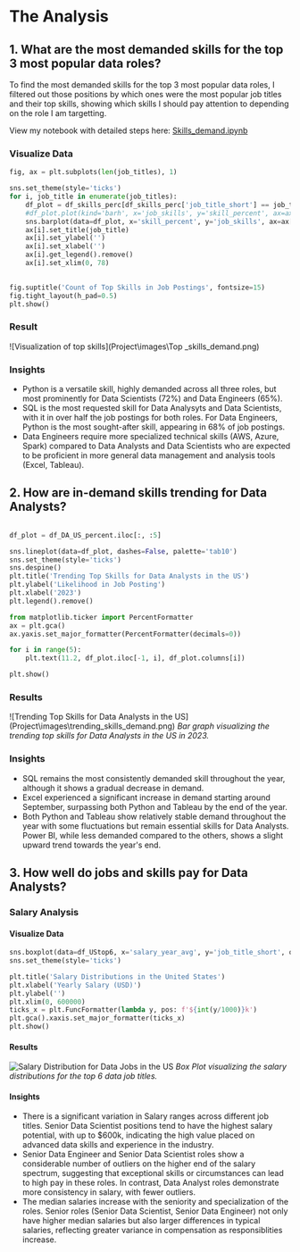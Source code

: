 # The Analysis

## 1. What are the most demanded skills for the top 3 most popular data roles?

To find the most demanded skills for the top 3 most popular data roles, I filtered out those positions by which ones were the most popular job titles and their top skills, showing which skills I should pay attention to depending on the role I am targetting.

View my notebook with detailed steps here:
[Skills_demand.ipynb](Project\Skills_demand.ipynb)

### Visualize Data

```python
fig, ax = plt.subplots(len(job_titles), 1)

sns.set_theme(style='ticks')
for i, job_title in enumerate(job_titles):
    df_plot = df_skills_perc[df_skills_perc['job_title_short'] == job_title].head(5)
    #df_plot.plot(kind='barh', x='job_skills', y='skill_percent', ax=ax[i], title=job_title)
    sns.barplot(data=df_plot, x='skill_percent', y='job_skills', ax=ax[i], hue='skill_count', palette='dark:b_r')
    ax[i].set_title(job_title)
    ax[i].set_ylabel('')
    ax[i].set_xlabel('')
    ax[i].get_legend().remove()
    ax[i].set_xlim(0, 78)

 
fig.suptitle('Count of Top Skills in Job Postings', fontsize=15)
fig.tight_layout(h_pad=0.5)
plt.show()
```

### Result

![Visualization of top skills](Project\images\Top _skills_demand.png)

### Insights
- Python is a versatile skill, highly demanded across all three roles, but most prominently for Data Scientists (72%) and Data Engineers (65%).
- SQL is the most requested skill for Data Analysyts and Data Scientists, with it in over half the job postings for both roles. For Data Engineers, Python is the most sought-after skill, appearing in 68% of job postings.
- Data Engineers require more specialized technical skills (AWS, Azure, Spark) compared to Data Analysts and Data Scientists who are expected to be proficient in more general data management and analysis tools (Excel, Tableau).

## 2. How are in-demand skills trending for Data Analysts?

```python

df_plot = df_DA_US_percent.iloc[:, :5]

sns.lineplot(data=df_plot, dashes=False, palette='tab10')
sns.set_theme(style='ticks')
sns.despine()
plt.title('Trending Top Skills for Data Analysts in the US')
plt.ylabel('Likelihood in Job Posting')
plt.xlabel('2023')
plt.legend().remove()

from matplotlib.ticker import PercentFormatter
ax = plt.gca()
ax.yaxis.set_major_formatter(PercentFormatter(decimals=0))

for i in range(5):
    plt.text(11.2, df_plot.iloc[-1, i], df_plot.columns[i])

plt.show()

```

### Results

![Trending Top Skills for Data Analysts in the US]
(Project\images\trending_skills_demand.png)
*Bar graph visualizing the trending top skills for Data Analysts in the US in 2023.*

### Insights
- SQL remains the most consistently demanded skill throughout the year, although it shows a gradual decrease in demand.
- Excel experienced a significant increase in demand  starting around September, surpassing both Python and Tableau by the end of the year.
- Both Python and Tableau show relatively stable demand throughout the year with some fluctuations but remain essential skills for Data Analysts. Power BI, while less demanded compared to the others, shows a slight upward trend towards the year's end.


## 3. How well do jobs and skills pay for Data Analysts?

### Salary Analysis

#### Visualize Data

```python
sns.boxplot(data=df_UStop6, x='salary_year_avg', y='job_title_short', order=job_order)
sns.set_theme(style='ticks')

plt.title('Salary Distributions in the United States')
plt.xlabel('Yearly Salary (USD)')
plt.ylabel('')
plt.xlim(0, 600000)
ticks_x = plt.FuncFormatter(lambda y, pos: f'${int(y/1000)}k')
plt.gca().xaxis.set_major_formatter(ticks_x)
plt.show()

```
#### Results
![Salary Distribution for Data Jobs in the US](Project\images\salary_analysis.png)
*Box Plot visualizing the salary distributions for the top 6 data job titles.*

#### Insights
- There is a significant variation in Salary ranges across different job titles. Senior Data Scientist positions tend to have the highest salary potential, with up to $600k, indicating the high value placed on advanced data skills and experience in the industry.
- Senior Data Engineer and Senior Data Scientist roles show a considerable number of outliers on the higher end of the salary spectrum, suggesting that exceptional skills or circumstances can lead to high pay in these roles. In contrast, Data Analyst roles demonstrate more consistency in salary, with fewer outliers.
- The median salaries increase with the seniority and specialization of the roles. Senior roles (Senior Data Scientist, Senior Data Engineer) not only have higher median salaries but also larger differences in typical salaries, reflecting greater variance in compensation as responsiblities increase.